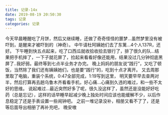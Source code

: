 ```yaml
---
title: 记录-14x
date: 2019-08-19 20:50:30
tags: 记录
categories: 记录
---
```

今天早晨睡醒吃了月饼，然后又继续睡，还做了奇奇怪怪的噩梦...虽然梦里没有被吓到，是醒来才被吓到的（神奇）。
中午请杜阿姨她们去了东篱...4个人137R，还好。
下午睡到快五点起来，吃了口西瓜就收拾收拾去银行了，排了很久的队...结果把手机摔了，一下子就花屏了，捡起来看看好像还能用，结果没过几分钟彻底黑屏了..我好弱。最终等到七点半业务才办完。
晚上妈妈的朋友说“践行”，又吃了顿饭，当然除了我们还有姨姨她们，也是要“践行”的，吃到十点才离开。
又去周那里取了电脑，重装个系统，0:47全部完成，1:19写到这里，
明天要早早去查两对半，然后打算再去趟乌鲁木齐看看手机，好心痛...心痛到久违的难过，和一些不太好的思维。
说起难过...最近突然好多了呢，很久没这样了，虽然还是没能好好吃药（总是忘记），这样的话早睡早起减少晚上独处时间应该也能缓解不少，以后作息稳定了还是手表设置一些闹钟吧。
之前一堆记录没补，相册又看不了了，还是等后面导出相册了再补充吧，
晚安嗷
